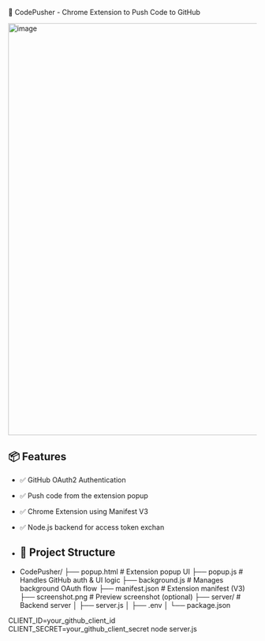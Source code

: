 🚀 CodePusher - Chrome Extension to Push Code to GitHub

<img width="785" height="835" alt="image" src="https://github.com/user-attachments/assets/b9ba7fb9-6aad-47c3-98a0-32beb261206e" />

## 📦 Features

- ✅ GitHub OAuth2 Authentication
- ✅ Push code from the extension popup
- ✅ Chrome Extension using Manifest V3
- ✅ Node.js backend for access token exchan

- ## 📁 Project Structure
- CodePusher/
├── popup.html # Extension popup UI
├── popup.js # Handles GitHub auth & UI logic
├── background.js # Manages background OAuth flow
├── manifest.json # Extension manifest (V3)
├── screenshot.png # Preview screenshot (optional)
├── server/ # Backend server
│ ├── server.js
│ ├── .env
│ └── package.json


CLIENT_ID=your_github_client_id
CLIENT_SECRET=your_github_client_secret
node server.js
